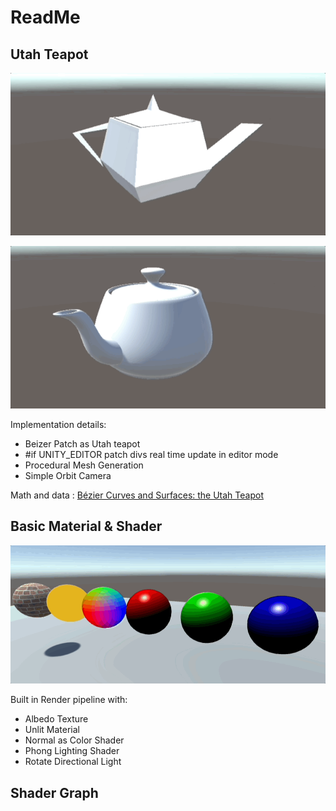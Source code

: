 # ReadMe

## Utah Teapot

![](images/utah_teapot.gif)

![](images/utah_teapot_rotate.gif)

Implementation details:

- Beizer Patch as Utah teapot
- #if UNITY_EDITOR patch divs real time update in editor mode
- Procedural Mesh Generation
- Simple Orbit Camera

Math and data : [Bézier Curves and Surfaces: the Utah Teapot](https://www.scratchapixel.com/lessons/geometry/bezier-curve-rendering-utah-teapot/bezier-surface.html)

## Basic Material & Shader

![](images/basic_material.gif)

Built in Render pipeline with:

- Albedo Texture
- Unlit Material
- Normal as Color Shader
- Phong Lighting Shader
- Rotate Directional Light


## Shader Graph
